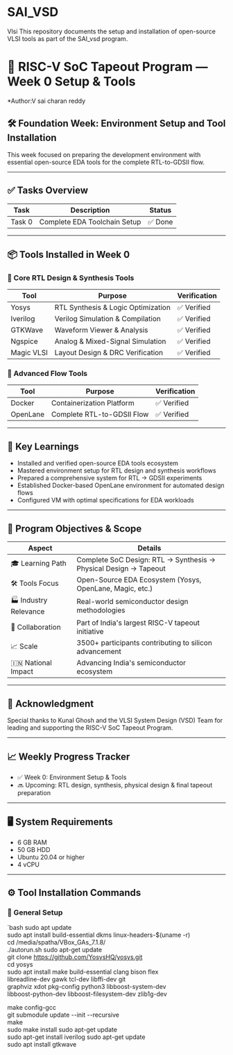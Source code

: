 # SAI_VSD
Vlsi 
This repository documents the setup and installation of open-source VLSI tools as part of the SAI_vsd program.
# 🚀 RISC-V SoC Tapeout Program — Week 0 Setup & Tools  
*Author:V sai charan reddy
## 🛠 Foundation Week: Environment Setup and Tool Installation  
This week focused on preparing the development environment with essential open-source EDA tools for the complete RTL-to-GDSII flow.  

---

## ✅ Tasks Overview  

| Task   | Description                  | Status |
|--------|------------------------------|--------|
| Task 0 | Complete EDA Toolchain Setup | ✅ Done |

---

## 📦 Tools Installed in Week 0  

### 🔹 Core RTL Design & Synthesis Tools  

| Tool    | Purpose                          | Verification |
|---------|----------------------------------|--------------|
| Yosys   | RTL Synthesis & Logic Optimization | ✅ Verified |
| Iverilog| Verilog Simulation & Compilation | ✅ Verified |
| GTKWave | Waveform Viewer & Analysis       | ✅ Verified |
| Ngspice | Analog & Mixed-Signal Simulation | ✅ Verified |
| Magic VLSI | Layout Design & DRC Verification | ✅ Verified |

### 🔹 Advanced Flow Tools  

| Tool   | Purpose                      | Verification |
|--------|------------------------------|--------------|
| Docker | Containerization Platform    | ✅ Verified |
| OpenLane | Complete RTL-to-GDSII Flow | ✅ Verified |

---

## 🌟 Key Learnings  

- Installed and verified open-source EDA tools ecosystem  
- Mastered environment setup for RTL design and synthesis workflows  
- Prepared a comprehensive system for RTL → GDSII experiments  
- Established Docker-based OpenLane environment for automated design flows  
- Configured VM with optimal specifications for EDA workloads  

---

## 🎯 Program Objectives & Scope  

| Aspect       | Details |
|--------------|---------|
| 🎓 Learning Path | Complete SoC Design: RTL → Synthesis → Physical Design → Tapeout |
| 🛠 Tools Focus | Open-Source EDA Ecosystem (Yosys, OpenLane, Magic, etc.) |
| 🏭 Industry Relevance | Real-world semiconductor design methodologies |
| 🤝 Collaboration | Part of India's largest RISC-V tapeout initiative |
| 📈 Scale | 3500+ participants contributing to silicon advancement |
| 🇮🇳 National Impact | Advancing India's semiconductor ecosystem |

---

## 🙏 Acknowledgment  

Special thanks to Kunal Ghosh and the VLSI System Design (VSD) Team for leading and supporting the RISC-V SoC Tapeout Program.  

---

## 📈 Weekly Progress Tracker  

- ✅ Week 0: Environment Setup & Tools  
- 🔜 Upcoming: RTL design, synthesis, physical design & final tapeout preparation  

---

## 🖥 System Requirements  

- 6 GB RAM  
- 50 GB HDD  
- Ubuntu 20.04 or higher  
- 4 vCPU  

---

## ⚙ Tool Installation Commands  

### 🔹 General Setup  
`bash
sudo apt update  
sudo apt install build-essential dkms linux-headers-$(uname -r)  
cd /media/spatha/VBox_GAs_7.1.8/  
./autorun.sh
sudo apt-get update  
git clone https://github.com/YosysHQ/yosys.git  
cd yosys  
sudo apt install make build-essential clang bison flex \
    libreadline-dev gawk tcl-dev libffi-dev git \
    graphviz xdot pkg-config python3 libboost-system-dev \
    libboost-python-dev libboost-filesystem-dev zlib1g-dev  

make config-gcc  
git submodule update --init --recursive  
make  
sudo make install
sudo apt-get update  
sudo apt-get install iverilog
sudo apt-get update  
sudo apt install gtkwave
